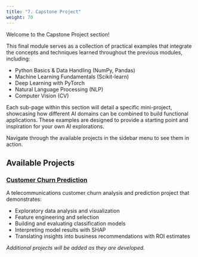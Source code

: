 ```yaml
---
title: "7. Capstone Project"
weight: 70
---
```


Welcome to the Capstone Project section!

This final module serves as a collection of practical examples that integrate the concepts and techniques learned throughout the previous modules, including:

*   Python Basics & Data Handling (NumPy, Pandas)
*   Machine Learning Fundamentals (Scikit-learn)
*   Deep Learning with PyTorch
*   Natural Language Processing (NLP)
*   Computer Vision (CV)

Each sub-page within this section will detail a specific mini-project, showcasing how different AI domains can be combined to build functional applications. These examples are designed to provide a starting point and inspiration for your own AI explorations.

Navigate through the available projects in the sidebar menu to see them in action.

## Available Projects

### [Customer Churn Prediction](/Python_AI_tutorial/docs/project/churn-prediction)
A telecommunications customer churn analysis and prediction project that demonstrates:
- Exploratory data analysis and visualization
- Feature engineering and selection
- Building and evaluating classification models
- Interpreting model results with SHAP
- Translating insights into business recommendations with ROI estimates

*Additional projects will be added as they are developed.* 